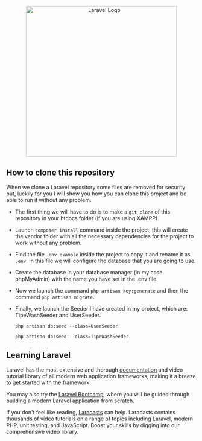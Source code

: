<p align="center"><a href="https://laravel.com" target="_blank"><img src="https://raw.githubusercontent.com/laravel/art/master/logo-lockup/5%20SVG/2%20CMYK/1%20Full%20Color/laravel-logolockup-cmyk-red.svg" width="400" alt="Laravel Logo"></a></p>


## How to clone this repository

When we clone a Laravel repository some files are removed for security but, luckily for you I will show you how you can clone this project and be able to run it without any problem.

- The first thing we will have to do is to make a `git clone` of this repository in your htdocs folder (if you are using XAMPP).

- Launch `composer install` command inside the project, this will create the vendor folder with all the necessary dependencies for the project to work without any problem.

- Find the file `.env.example` inside the project to copy it and rename it as `.env`. In this file we will configure the database that you are going to use.

- Create the database in your database manager (in my case phpMyAdmin) with the name you have set in the .env file

- Now we launch the command `php artisan key:generate` and then the command `php artisan migrate`.

- Finally, we launch the Seeder I have created in my project, which are: TipeWashSeeder and UserSeeder.

    `php artisan db:seed --class=UserSeeder`

    `php artisan db:seed --class=TipeWashSeeder`


## Learning Laravel

Laravel has the most extensive and thorough [documentation](https://laravel.com/docs) and video tutorial library of all modern web application frameworks, making it a breeze to get started with the framework.

You may also try the [Laravel Bootcamp](https://bootcamp.laravel.com), where you will be guided through building a modern Laravel application from scratch.

If you don't feel like reading, [Laracasts](https://laracasts.com) can help. Laracasts contains thousands of video tutorials on a range of topics including Laravel, modern PHP, unit testing, and JavaScript. Boost your skills by digging into our comprehensive video library.
